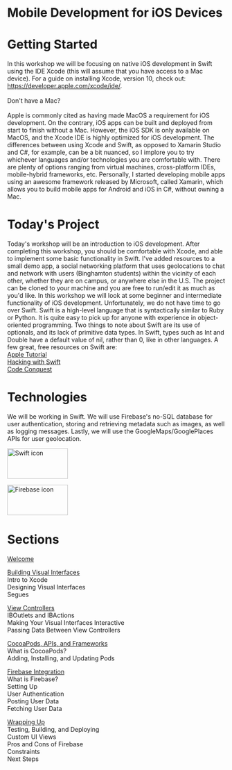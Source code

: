 # Mobile Development for iOS Devices


# Getting Started

In this workshop we will be focusing on native iOS development in Swift using the IDE Xcode (this will assume that you have access to a Mac device). For a guide on installing Xcode, version 10, check out: https://developer.apple.com/xcode/ide/.
<br /> <br />
Don't have a Mac? <br /> <br />
  Apple is commonly cited as having made MacOS a requirement for iOS development. On the contrary, iOS apps can be built and deployed from start to finish without a Mac. However, the iOS SDK is only available on MacOS, and the Xcode IDE is highly optimized for iOS development. The differences between using Xcode and Swift, as opposed to Xamarin Studio and C#, for example, can be a bit nuanced, so I implore you to try whichever languages and/or technologies you are comfortable with. There are plenty of options ranging from virtual machines, cross-platform IDEs, mobile-hybrid frameworks, etc. Personally, I started developing mobile apps using an awesome framework released by Microsoft, called Xamarin, which allows you to build mobile apps for Android and iOS in C#, without owning a Mac.


# Today's Project

Today's workshop will be an introduction to iOS development. After completing this workshop, you should be comfortable with Xcode, and able to implement some basic functionality in Swift. I've added resources to a small demo app, a social networking platform that uses geolocations to chat and network with users (Binghamton students) within the vicinity of each other, whether they are on campus, or anywhere else in the U.S. The project can be cloned to your machine and you are free to run/edit it as much as you'd like. In this workshop we will look at some beginner and intermediate functionality of iOS development. Unfortunately, we do not have time to go over Swift. Swift is a high-level language that is syntactically similar to Ruby or Python. It is quite easy to pick up for anyone with experience in object-oriented programming. Two things to note about Swift are its use of optionals, and its lack of primitive data types. In Swift, types such as Int and Double have a default value of nil, rather than 0, like in other languages. A few great, free resources on Swift are: <br />
  <a href="https://swifteducation.github.io/teaching_app_development_with_swift/">Apple Tutorial</a> <br />
  <a href="https://www.hackingwithswift.com/read/0/overview">Hacking with Swift</a> <br />
  <a href="https://www.codeconquest.com/tutorials/swift/">Code Conquest</a> <br />

# Technologies

We will be working in Swift. We will use Firebase's no-SQL database for user authentication, storing and retrieving metadata such as images, as well as logging messages. Lastly, we will use the GoogleMaps/GooglePlaces APIs for user geolocation.

<img src="https://cdn2.macworld.co.uk/cmsdata/features/3597812/how-to-learn-swift-4_thumb800.jpg"
     alt="Swift icon"
     height="70" width="140" />

<img src="https://firebase.google.com/images/brand-guidelines/logo-standard.png"
     alt="Firebase icon"
     height="70" width="140" />


# Sections

<a href="README.md">Welcome</a> <br />

<a href="Visual-Interfaces.md">Building Visual Interfaces</a> <br />
Intro to Xcode <br />
Designing Visual Interfaces <br />
Segues <br />


<a href="ViewControllers.md">View Controllers</a> <br />
IBOutlets and IBActions <br />
Making Your Visual Interfaces Interactive <br />
Passing Data Between View Controllers <br />


<a href="Frameworks.md">CocoaPods, APIs, and Frameworks</a> <br />
What is CocoaPods? <br />
Adding, Installing, and Updating Pods <br />

<a href="Firebase.md">Firebase Integration</a> <br />
What is Firebase? <br />
Setting Up <br />
User Authentication <br />
Posting User Data <br />
Fetching User Data <br />

<a href="Conclusion.md">Wrapping Up</a> <br />
Testing, Building, and Deploying <br />
Custom UI Views <br />
Pros and Cons of Firebase <br />
Constraints <br />
Next Steps <br />
